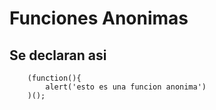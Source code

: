 # Funciones Anonimas 

## Se declaran asi 

``` 
	(function(){
	    alert('esto es una funcion anonima')
	)();
```